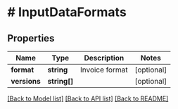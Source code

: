 # # InputDataFormats

## Properties

Name | Type | Description | Notes
------------ | ------------- | ------------- | -------------
**format** | **string** | Invoice format | [optional]
**versions** | **string[]** |  | [optional]

[[Back to Model list]](../../../README.md#models) [[Back to API list]](../../../README.md#endpoints) [[Back to README]](../../../README.md)
